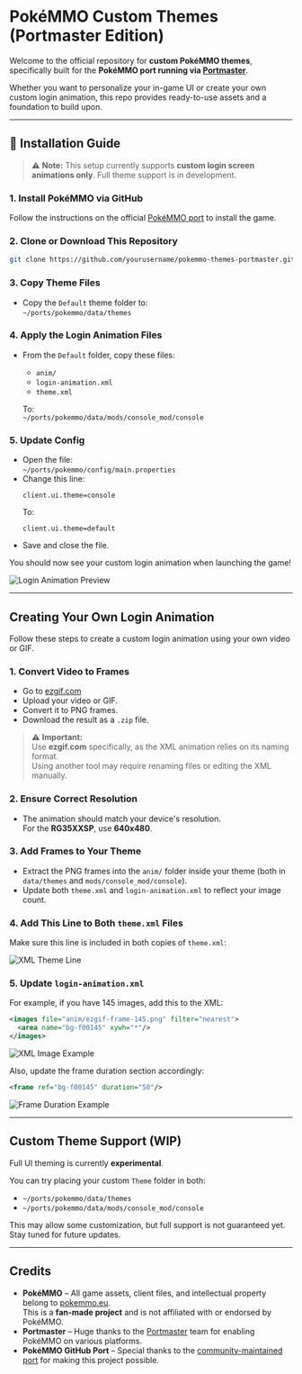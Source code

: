 # PokéMMO Custom Themes (Portmaster Edition)

Welcome to the official repository for **custom PokéMMO themes**, specifically built for the **PokéMMO port running via [Portmaster](https://github.com/PortMaster/PortMaster)**.

Whether you want to personalize your in-game UI or create your own custom login animation, this repo provides ready-to-use assets and a foundation to build upon.

---

## 📁 Installation Guide

> ⚠️ **Note:** This setup currently supports **custom login screen animations only**. Full theme support is in development.

### 1. Install PokéMMO via GitHub  
Follow the instructions on the official [PokéMMO port](https://github.com/lowlevel-1989/pokemmo-port) to install the game.

### 2. Clone or Download This Repository
```bash
git clone https://github.com/yourusername/pokemmo-themes-portmaster.git
```

### 3. Copy Theme Files
- Copy the `Default` theme folder to:  
  `~/ports/pokemmo/data/themes`

### 4. Apply the Login Animation Files
- From the `Default` folder, copy these files:
  - `anim/`
  - `login-animation.xml`
  - `theme.xml`

  To:  
  `~/ports/pokemmo/data/mods/console_mod/console`

### 5. Update Config
- Open the file:  
  `~/ports/pokemmo/config/main.properties`
- Change this line:
  ```
  client.ui.theme=console
  ```
  To:
  ```
  client.ui.theme=default
  ```
- Save and close the file.

You should now see your custom login animation when launching the game!

![Login Animation Preview](https://github.com/user-attachments/assets/8728a76c-b397-4bf6-bf99-799ecfec45bb)

---

## Creating Your Own Login Animation

Follow these steps to create a custom login animation using your own video or GIF.

### 1. Convert Video to Frames
- Go to [ezgif.com](https://ezgif.com/video-to-png)
- Upload your video or GIF.
- Convert it to PNG frames.
- Download the result as a `.zip` file.

> ⚠️ **Important:**  
> Use **ezgif.com** specifically, as the XML animation relies on its naming format.  
> Using another tool may require renaming files or editing the XML manually.

### 2. Ensure Correct Resolution
- The animation should match your device's resolution.  
  For the **RG35XXSP**, use **640x480**.

### 3. Add Frames to Your Theme
- Extract the PNG frames into the `anim/` folder inside your theme (both in `data/themes` and `mods/console_mod/console`).
- Update both `theme.xml` and `login-animation.xml` to reflect your image count.

### 4. Add This Line to Both `theme.xml` Files
Make sure this line is included in both copies of `theme.xml`:

![XML Theme Line](https://github.com/user-attachments/assets/e5984cd8-2177-4c08-9a52-c9cf95b2c03e)

### 5. Update `login-animation.xml`

For example, if you have 145 images, add this to the XML:
```xml
<images file="anim/ezgif-frame-145.png" filter="nearest">
  <area name="bg-f00145" xywh="*"/>
</images>
```
![XML Image Example](https://github.com/user-attachments/assets/19ecc460-5919-40a8-943b-fc470e0edbe7)

Also, update the frame duration section accordingly:
```xml
<frame ref="bg-f00145" duration="50"/>
```
![Frame Duration Example](https://github.com/user-attachments/assets/7fd9f5f8-d8f7-4d15-b404-cf5a21c45c17)

---

## Custom Theme Support (WIP)

Full UI theming is currently **experimental**.

You can try placing your custom `Theme` folder in both:
- `~/ports/pokemmo/data/themes`
- `~/ports/pokemmo/data/mods/console_mod/console`

This may allow some customization, but full support is not guaranteed yet. Stay tuned for future updates.

---

## Credits

- **PokéMMO** – All game assets, client files, and intellectual property belong to [pokemmo.eu](https://pokemmo.eu).  
  This is a **fan-made project** and is not affiliated with or endorsed by PokéMMO.
- **Portmaster** – Huge thanks to the [Portmaster](https://github.com/PortMaster/PortMaster) team for enabling PokéMMO on various platforms.
- **PokéMMO GitHub Port** – Special thanks to the [community-maintained port](https://github.com/lowlevel-1989/pokemmo-port) for making this project possible.
